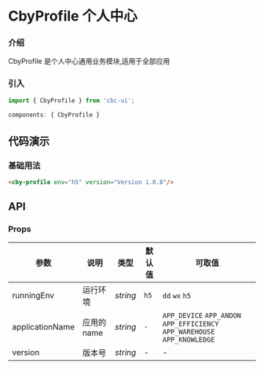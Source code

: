 # CbyProfile 个人中心

### 介绍

CbyProfile 是个人中心通用业务模块,适用于全部应用

### 引入

```js
import { CbyProfile } from 'cbc-ui';

components: { CbyProfile }
```

## 代码演示

### 基础用法

```html
<cby-profile env="h5" version="Version 1.0.8"/>
```

## API

### Props

| 参数          | 说明     | 类型     | 默认值    |可取值|
| ------------- | -------- | -------- | --------- | --------- |
| runningEnv | 运行环境 | _string_ |`h5`| `dd` `wx` `h5` |
|applicationName|应用的name|_string_|`-`  |`APP_DEVICE` `APP_ANDON` `APP_EFFICIENCY` `APP_WAREHOUSE` `APP_KNOWLEDGE`|
|version|版本号|_string_|-|-|
